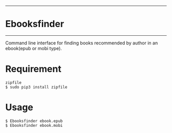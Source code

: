 ----------------
# Ebooksfinder #
----------------
Command line interface for finding books recommended by author in an ebook(epub or mobi type).

# Requirement #
	zipfile
	$ sudo pip3 install zipfile

# Usage #
    $ Ebooksfinder ebook.epub 
    $ Ebooksfinder ebook.mobi
